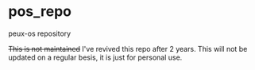 # pos_repo
 peux-os repository

~~This is not maintained~~
 I've revived this repo after 2 years. This will not be updated on a regular besis, it is just for personal use.
